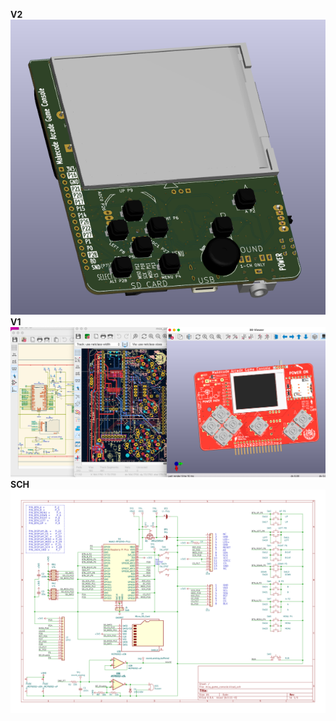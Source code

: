 **V2**  
![](截圖%202023-04-10%20上午9.58.22.png)  
**V1**  
![](截圖%202022-11-02%20上午9.54.52.png)  
**SCH**  
![](mca_game_console.svg)
